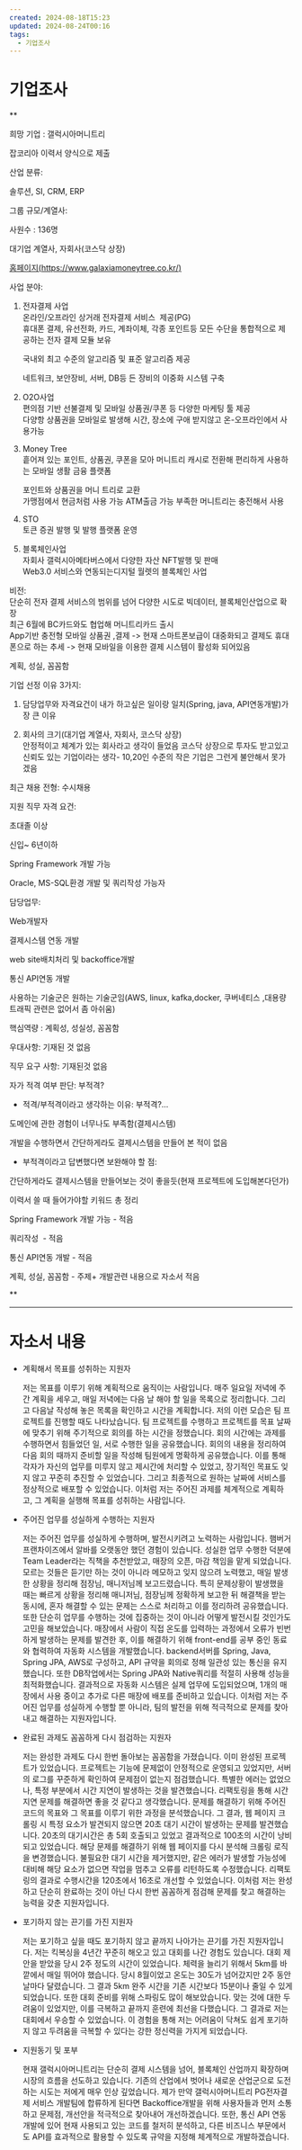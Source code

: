 ```yaml
---
created: 2024-08-18T15:23
updated: 2024-08-24T00:16
tags:
  - 기업조사
---
```

# 기업조사
**

희망 기업 : 갤럭시아머니트리

잡코리아 이력서 양식으로 제출

  

산업 분류:  

솔루션, SI, CRM, ERP

  

그룹 규모/계열사:

사원수 : 136명

대기업 계열사, 자회사(코스닥 상장)

[홈페이지(https://www.galaxiamoneytree.co.kr/)](https://www.galaxiamoneytree.co.kr/)

  

사업 분야:

1. 전자결제 사업  
    온라인/오프라인 상거래 전자결제 서비스  제공(PG)  
    휴대폰 결제, 유선전화, 카드, 계좌이체, 각종 포인트등 모든 수단을 통합적으로 제공하는 전자 결제 모듈 보유  
      
    국내외 최고 수준의 알고리즘 및 표준 알고리즘 제공  
      
    네트워크, 보안장비, 서버, DB등 든 장비의 이중화 시스템 구축
    

  

2. O2O사업  
    편의점 기반 선불결제 및 모바일 상품권/쿠폰 등 다양한 마케팅 툴 제공  
    다양항 상품권을 모바일로 발생해 시간, 장소에 구애 받지않고 온-오프라인에서 사용가능
    
3. Money Tree  
    흩어져 있는 포인트, 상품권, 쿠폰을 모아 머니트리 캐시로 전환해 편리하게 사용하는 모바일 생활 금융 플랫폼  
      
    포인트와 상품권을 머니 트리로 교환  
    가맹점에서 현금처럼 사용 가능 ATM출금 가능 부족한 머니트리는 충전해서 사용
    
4. STO  
    토큰 증권 발행 및 발행 플랫폼 운영
    
5. 블록체인사업  
    자회사 갤럭시아메타버스에서 다양한 자산 NFT발행 및 판매  
    Web3.0 서비스와 연동되는디지털 월렛의 블록체인 사업
    

비전:  
단순히 전자 결제 서비스의 범위를 넘어 다양한 시도로 빅데이터, 블록체인산업으로 확장  
최근 6월에 BC카드와도 협업해 머니트리카드 출시  
App기반 충전형 모바일 상품권 ,결제 -> 현재 스마트폰보급이 대중화되고 결제도 휴대폰으로 하는 추세 -> 현재 모바일을 이용한 결제 시스템이 활성화 되어있음

  

계획, 성실, 꼼꼼함

  

기업 선정 이유 3가지:

1. 담당업무와 자격요건이 내가 하고싶은 일이랑 일치(Spring, java, API연동개발)가장 큰 이유
    
2. 회사의 크기(대기업 계열사, 자회사, 코스닥 상장)  
    안정적이고 체계가 있는 회사라고 생각이 들었음 코스닥 상장으로 투자도 받고있고 신뢰도 있는 기업이라는 생각- 10,20인 수준의 작은 기업은 그런게 불안해서 못가겠음
    

  
  

최근 채용 전형: 수시채용

지원 직무 자격 요건:

초대졸 이상

신입~ 6년이하

Spring Framework 개발 가능

Oracle, MS-SQL환경 개발 및 쿼리작성 가능자

  
  

담당업무:

Web개발자

결제시스템 연동 개발

web site배치처리 및 backoffice개발 

통신 API연동 개발

  

사용하는 기술군은 원하는 기술군임(AWS, linux, kafka,docker, 쿠버네티스 ,대용량 트래픽 관련은 없어서 좀 아쉬움)

  

핵심역량 : 계획성, 성실성, 꼼꼼함

우대사항: 기재된 것 없음

직무 요구 사항: 기재된것 없음

  

자가 적격 여부 판단: 부적격?

- 적격/부적격이라고 생각하는 이유: 부적격?...

도메인에 관한 경험이 너무나도 부족함(결제시스템)

개발을 수행하면서 간단하게라도 결제시스템을 만들어 본 적이 없음

- 부적격이라고 답변했다면 보완해야 할 점:

간단하게라도 결제시스템을 만들어보는 것이 좋을듯(현재 프로젝트에 도입해본다던가)

  

이력서 쓸 때 들어가야할 키워드 총 정리

Spring Framework 개발 가능 - 적음

쿼리작성  - 적음

통신 API연동 개발 - 적음

  

계획, 성실, 꼼꼼함 - 주제+ 개발관련 내용으로 자소서 적음

**

---
# 자소서 내용
- 계획해서 목표를 성취하는 지원자
    
    저는 목표를 이루기 위해 계획적으로 움직이는 사람입니다. 매주 일요일 저녁에 주간 계획을 세우고, 매일 저녁에는 다음 날 해야 할 일을 목록으로 정리합니다. 그리고 다음날 작성해 놓은 목록을 확인하고 시간을 계획합니다. 저의 이런 모습은 팀 프로젝트를 진행할 때도 나타났습니다. 팀 프로젝트를 수행하고 프로젝트를 목표 날짜에 맞추기 위해 주기적으로 회의를 하는 시간을 정했습니다. 회의 시간에는 과제를 수행하면서 힘들었던 일, 서로 수행한 일을 공유했습니다. 회의의 내용을 정리하여 다음 회의 때까지 준비할 일을 작성해 팀원에게 명확하게 공유했습니다. 이를 통해 각자가 자신의 업무를 미루지 않고 제시간에 처리할 수 있었고, 장기적인 목표도 잊지 않고 꾸준히 추진할 수 있었습니다. 그리고 최종적으로 원하는 날짜에 서비스를 정상적으로 배포할 수 있었습니다. 이처럼 저는 주어진 과제를 체계적으로 계획하고, 그 계획을 실행해 목표를 성취하는 사람입니다.
    
- 주어진 업무를 성실하게 수행하는 지원자
    
    저는 주어진 업무를 성실하게 수행하며, 발전시키려고 노력하는 사람입니다. 햄버거 프랜차이즈에서 알바를 오랫동안 했던 경험이 있습니다. 성실한 업무 수행한 덕분에 Team Leader라는 직책을 추천받았고, 매장의 오픈, 마감 책임을 맡게 되었습니다. 모르는 것들은 듣기만 하는 것이 아니라 메모하고 잊지 않으려 노력했고, 매일 발생한 상황을 정리해 점장님, 매니저님께 보고드렸습니다. 특히 문제상황이 발생했을 때는 빠르게 상황을 정리해 매니저님, 점장님께 정확하게 보고한 뒤 해결책을 받는 동시에, 혼자 해결할 수 있는 문제는 스스로 처리하고 이를 정리하려 공유했습니다. 또한 단순히 업무를 수행하는 것에 집중하는 것이 아니라 어떻게 발전시킬 것인가도 고민을 해보았습니다. 매장에서 사람이 직접 온도를 입력하는 과정에서 오류가 빈번하게 발생하는 문제를 발견한 후, 이를 해결하기 위해 front-end를 공부 중인 동료와 협력하여 자동화 시스템을 개발했습니다. backend서버를 Spring, Java, Spring JPA, AWS로 구성하고, API 규약을 회의로 정해 일관성 있는 통신을 유지했습니다. 또한 DB작업에서는 Spring JPA와 Native쿼리를 적절히 사용해 성능을 최적화했습니다. 결과적으로 자동화 시스템은 실제 업무에 도입되었으며, 1개의 매장에서 사용 중이고 추가로 다른 매장에 배포를 준비하고 있습니다. 이처럼 저는 주어진 업무를 성실하게 수행할 뿐 아니라, 팀의 발전을 위해 적극적으로 문제를 찾아내고 해결하는 지원자입니다.  
    
- 완료된 과제도 꼼꼼하게 다시 점검하는 지원자
    
    저는 완성한 과제도 다시 한번 돌아보는 꼼꼼함을 가졌습니다. 이미 완성된 프로젝트가 있었습니다. 프로젝트는 기능에 문제없이 안정적으로 운영되고 있었지만, 서버의 로그를 꾸준하게 확인하여 문제점이 없는지 점검했습니다. 특별한 에러는 없었으나, 특정 부분에서 시간 지연이 발생하는 것을 발견했습니다. 리팩토링을 통해 시간지연 문제를 해결하면 좋을 것 같다고 생각했습니다. 문제를 해결하기 위해 주어진 코드의 목표와 그 목표를 이루기 위한 과정을 분석했습니다. 그 결과, 웹 페이지 크롤링 시 특정 요소가 발견되지 않으면 20초 대기 시간이 발생하는 문제를 발견했습니다. 20초의 대기시간은 총 5회 호출되고 있었고 결과적으로 100초의 시간이 낭비되고 있었습니다. 해당 문제를 해결하기 위해 웹 페이지를 다시 분석해 크롤링 로직을 변경했습니다. 불필요한 대기 시간을 제거했지만, 같은 에러가 발생할 가능성에 대비해 해당 요소가 없으면 작업을 멈추고 오류를 리턴하도록 수정했습니다. 리팩토링의 결과로 수행시간을 120초에서 16초로 개선할 수 있었습니다. 이처럼 저는 완성하고 단순히 완료하는 것이 아닌 다시 한번 꼼꼼하게 점검해 문제를 찾고 해결하는 능력을 갖춘 지원자입니다.
    
- 포기하지 않는 끈기를 가진 지원자
    
    저는 포기하고 싶을 때도 포기하지 않고 끝까지 나아가는 끈기를 가진 지원자입니다. 저는 킥복싱을 4년간 꾸준히 해오고 있고 대회를 나간 경험도 있습니다. 대회 제안을 받았을 당시 2주 정도의 시간이 있었습니다. 체력을 늘리기 위해서 5km를 바깥에서 매일 뛰어야 했습니다. 당시 8월이었고 온도는 30도가 넘어갔지만 2주 동안 날마다 달렸습니다. 그 결과 5km 완주 시간을 기존 시간보다 15분이나 줄일 수 있게 되었습니다. 또한 대회 준비를 위해 스파링도 많이 해보았습니다. 맞는 것에 대한 두려움이 있었지만, 이를 극복하고 끝까지 훈련에 최선을 다했습니다. 그 결과로 저는 대회에서 우승할 수 있었습니다. 이 경험을 통해 저는 어려움이 닥쳐도 쉽게 포기하지 않고 두려움을 극복할 수 있다는 강한 정신력을 가지게 되었습니다.
    
- 지원동기 및 포부
    
    현재 갤럭시아머니트리는 단순히 결제 시스템을 넘어, 블록체인 산업까지 확장하며 시장의 흐름을 선도하고 있습니다. 기존의 산업에서 벗어나 새로운 산업군으로 도전하는 시도는 저에게 매우 인상 깊었습니다. 제가 만약 갤럭시아머니트리 PG전자결제 서비스 개발팀에 합류하게 된다면 Backoffice개발을 위해 사용자들과 먼저 소통하고 문제점, 개선안을 적극적으로 찾아내어 개선하겠습니다. 또한, 통신 API 연동 개발에 있어 현재 사용되고 있는 코드를 철저히 분석하고, 다른 비즈니스 부문에서도 API를 효과적으로 활용할 수 있도록 규약을 지정해 체계적으로 개발하겠습니다.